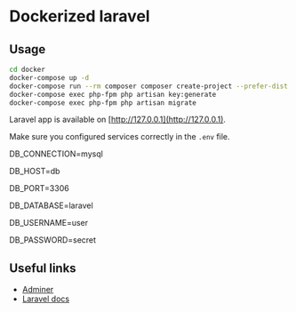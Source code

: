 # Dockerized laravel

## Usage 

```bash
cd docker
docker-compose up -d
docker-compose run --rm composer composer create-project --prefer-dist laravel/laravel .
docker-compose exec php-fpm php artisan key:generate
docker-compose exec php-fpm php artisan migrate
```

Laravel app is available on [http://127.0.0.1](http://127.0.0.1).

Make sure you configured services correctly in the `.env` file.

DB_CONNECTION=mysql

DB_HOST=db

DB_PORT=3306

DB_DATABASE=laravel

DB_USERNAME=user

DB_PASSWORD=secret

## Useful links
- [Adminer](http:///127.0.0.1:8082)  
- [Laravel docs](https://laravel.com/docs/8.x/installation)

